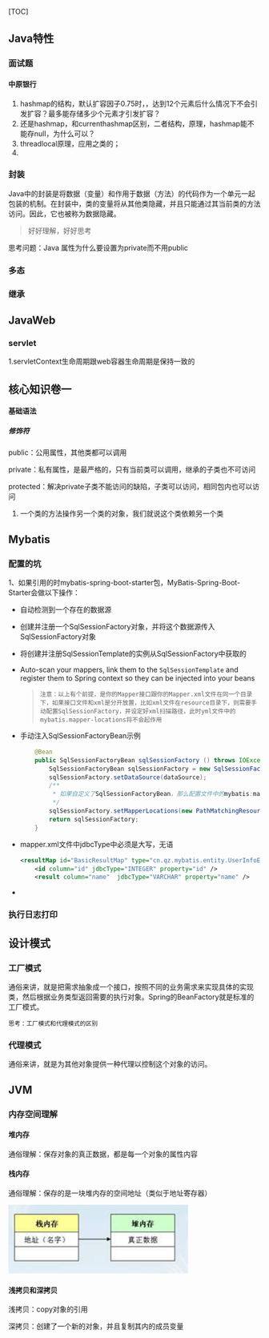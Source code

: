 [TOC]



## Java特性

### 面试题

#### 中原银行

1. hashmap的结构，默认扩容因子0.75时，，达到12个元素后什么情况下不会引发扩容？最多能存储多少个元素才引发扩容？
2. 还是hashmap，和currenthashmap区别，二者结构，原理，hashmap能不能存null，为什么可以？
3. threadlocal原理，应用之类的；
4. 

### 封装

Java中的封装是将数据（变量）和作用于数据（方法）的代码作为一个单元一起包装的机制。在封装中，类的变量将从其他类隐藏，并且只能通过其当前类的方法访问。因此，它也被称为数据隐藏。

> 好好理解，好好思考

思考问题：Java 属性为什么要设置为private而不用public

### 多态



### 继承

## JavaWeb

### servlet

1.servletContext生命周期跟web容器生命周期是保持一致的

## 核心知识卷一

#### 基础语法

##### 修饰符

public：公用属性，其他类都可以调用

private：私有属性，是最严格的，只有当前类可以调用，继承的子类也不可访问

protected：解决private子类不能访问的缺陷，子类可以访问，相同包内也可以访问

1. 一个类的方法操作另一个类的对象，我们就说这个类依赖另一个类







## Mybatis

### 配置的坑

1、如果引用的时mybatis-spring-boot-starter包，MyBatis-Spring-Boot-Starter会做以下操作：

- 自动检测到一个存在的数据源

- 创建并注册一个SqlSessionFactory对象，并将这个数据源传入SqlSessionFactory对象

- 将创建并注册SqlSessionTemplate的实例从SqlSessionFactory中获取的

- Auto-scan your mappers, link them to the `SqlSessionTemplate` and register them to Spring context so they can be injected into your beans

  > ```shell
  > 注意：以上有个前提，是你的Mapper接口跟你的Mapper.xml文件在同一个目录下，如果接口文件和xml是分开放置，比如xml文件在resource目录下，则需要手动配置SqlSessionFactory，并设定好xml扫描路径，此时yml文件中的mybatis.mapper-locations将不会起作用
  > ```

- 手动注入SqlSessionFactoryBean示例

  ```java
      @Bean
      public SqlSessionFactoryBean sqlSessionFactory () throws IOException {
          SqlSessionFactoryBean sqlSessionFactory = new SqlSessionFactoryBean();
          sqlSessionFactory.setDataSource(dataSource);
          /**
           * 如果自定义了SqlSessionFactoryBean，那么配置文件中的mybatis:mapper-locations将不会起作用，需要在此set
           */
          sqlSessionFactory.setMapperLocations(new PathMatchingResourcePatternResolver().getResources(mapperLocations));
          return sqlSessionFactory;
      }
  ```

- mapper.xml文件中jdbcType中必须是大写，无语

  ```xml
  <resultMap id="BasicResultMap" type="cn.qz.mybatis.entity.UserInfoEntity">
      <id column="id" jdbcType="INTEGER" property="id" />
      <result column="name"  jdbcType="VARCHAR" property="name" />
  ```

- 

### 执行日志打印

## 设计模式

### 工厂模式

通俗来讲，就是把需求抽象成一个接口，按照不同的业务需求来实现具体的实现类，然后根据业务类型返回需要的执行对象。Spring的BeanFactory就是标准的工厂模式。

```
思考：工厂模式和代理模式的区别

```

### 代理模式

通俗来讲，就是为其他对象提供一种代理以控制这个对象的访问。

## JVM

### 内存空间理解

#### 堆内存

通俗理解：保存对象的真正数据，都是每一个对象的属性内容
	

#### 栈内存

通俗理解：保存的是一块堆内存的空间地址（类似于地址寄存器）

![image-20210111154513930](Java特性.assets/image-20210111154513930.png)

#### 浅拷贝和深拷贝

浅拷贝：copy对象的引用

深拷贝：创建了一个新的对象，并且复制其内的成员变量